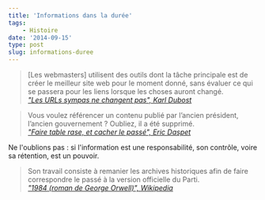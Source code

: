 ```yaml
---
title: 'Informations dans la durée'
tags:
    - Histoire
date: '2014-09-15'
type: post
slug: informations-duree
---
```


> [Les webmasters] utilisent des outils dont la tâche principale est de créer le meilleur site web pour le moment donné, sans évaluer ce qui se passera pour les liens lorsque les choses auront changé.  
>  <cite>["Les URLs sympas ne changent pas", Karl Dubost](http://www.la-grange.net/w3c/Style/URI '"Les URLs sympas ne changent pas", Karl Dubost')</cite>

> Vous voulez référencer un contenu publié par l’ancien président, l’ancien gouvernement&nbsp;? Oubliez, il a été supprimé.  
>  <cite>["Faire table rase, et cacher le passé", Eric Daspet](https://n.survol.fr/n/faire-table-rase-et-cacher-le-passe '"Faire table rase, et cacher le passé", Eric Daspet')</cite>

Ne l'oublions pas&nbsp;: si l'information est une responsabilité, son contrôle, voire sa rétention, est un pouvoir.

> Son travail consiste à remanier les archives historiques afin de faire correspondre le passé à la version officielle du Parti.  
>  <cite>["1984 (roman de George Orwell)", Wikipedia](<http://www.wikiwand.com/fr/1984_(roman)> '"1984 (roman)", Wikipedia')</cite>
